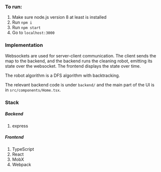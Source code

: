 ### To run:

1. Make sure node.js version 8 at least is installed
2. Run `npm i`
3. Run `npm start`
4. Go to `localhost:3000`

### Implementation

Websockets are used for server-client communication. The client sends the map to the backend, and the backend runs the cleaning robot, emitting its state over the websocket. The frontend displays the state over time.

The robot algorithm is a DFS algorithm with backtracking. 

The relevant backend code is under `backend/` and the main part of the UI is in `src/components/Home.tsx`.

### Stack

##### Backend

1. express

##### Frontend

1. TypeScript
1. React
1. MobX
1. Webpack